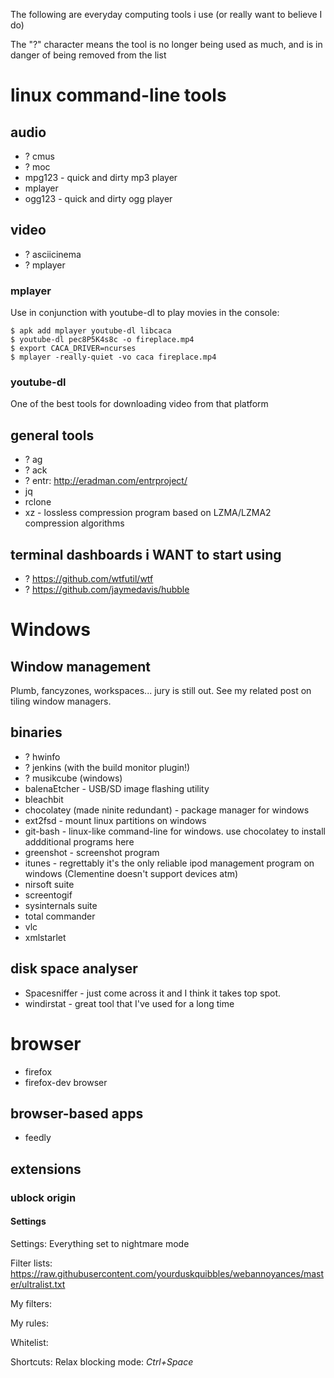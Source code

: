 The following are everyday computing tools i use (or really want to believe I do)

The "?" character means the tool is no longer being used as much, and is in
danger of being removed from the list

# linux command-line tools

## audio

- ? cmus
- ? moc
- mpg123 - quick and dirty mp3 player
- mplayer
- ogg123 - quick and dirty ogg player

## video

- ? asciicinema
- ? mplayer

### mplayer
Use in conjunction with youtube-dl to play movies in the console:
```
$ apk add mplayer youtube-dl libcaca
$ youtube-dl pec8P5K4s8c -o fireplace.mp4
$ export CACA_DRIVER=ncurses
$ mplayer -really-quiet -vo caca fireplace.mp4
```
### youtube-dl
One of the best tools for downloading video from that platform


## general tools

- ? ag
- ? ack
- ? entr: http://eradman.com/entrproject/
- jq
- rclone
- xz - lossless compression program based on LZMA/LZMA2 compression algorithms

## terminal dashboards i WANT to start using

- ? https://github.com/wtfutil/wtf
- ? https://github.com/jaymedavis/hubble

# Windows
## Window management
Plumb, fancyzones, workspaces... jury is still out. See my related post on tiling
window managers.

## binaries

- ? hwinfo
- ? jenkins (with the build monitor plugin!)
- ? musikcube (windows)
- balenaEtcher - USB/SD image flashing utility
- bleachbit
- chocolatey (made ninite redundant) - package manager for windows
- ext2fsd - mount linux partitions on windows
- git-bash - linux-like command-line for windows. use chocolatey to install addditional programs here
- greenshot - screenshot program
- itunes - regrettably it's the only reliable ipod management program on windows (Clementine doesn't support devices atm)
- nirsoft suite
- screentogif
- sysinternals suite
- total commander
- vlc
- xmlstarlet

## disk space analyser

- Spacesniffer - just come across it and I think it takes top spot.
- windirstat - great tool that I've used for a long time


# browser

- firefox
- firefox-dev browser

## browser-based apps
- feedly

## extensions
### ublock origin
#### Settings
Settings: Everything set to nightmare mode

Filter lists:
https://raw.githubusercontent.com/yourduskquibbles/webannoyances/master/ultralist.txt

My filters:

My rules:

Whitelist:

Shortcuts: Relax blocking mode: _Ctrl+Space_
